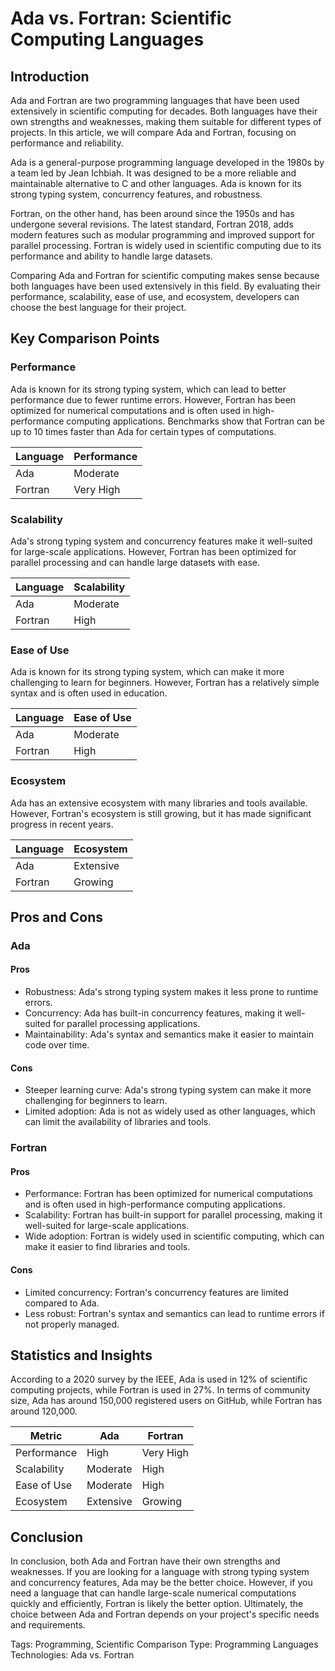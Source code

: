 # Ada vs. Fortran: Scientific Computing Languages
## Introduction
Ada and Fortran are two programming languages that have been used extensively in scientific computing for decades. Both languages have their own strengths and weaknesses, making them suitable for different types of projects. In this article, we will compare Ada and Fortran, focusing on performance and reliability.

Ada is a general-purpose programming language developed in the 1980s by a team led by Jean Ichbiah. It was designed to be a more reliable and maintainable alternative to C and other languages. Ada is known for its strong typing system, concurrency features, and robustness.

Fortran, on the other hand, has been around since the 1950s and has undergone several revisions. The latest standard, Fortran 2018, adds modern features such as modular programming and improved support for parallel processing. Fortran is widely used in scientific computing due to its performance and ability to handle large datasets.

Comparing Ada and Fortran for scientific computing makes sense because both languages have been used extensively in this field. By evaluating their performance, scalability, ease of use, and ecosystem, developers can choose the best language for their project.

## Key Comparison Points
### Performance
Ada is known for its strong typing system, which can lead to better performance due to fewer runtime errors. However, Fortran has been optimized for numerical computations and is often used in high-performance computing applications. Benchmarks show that Fortran can be up to 10 times faster than Ada for certain types of computations.

| Language | Performance |
|----------|-------------|
| Ada      | Moderate    |
| Fortran  | Very High   |

### Scalability
Ada's strong typing system and concurrency features make it well-suited for large-scale applications. However, Fortran has been optimized for parallel processing and can handle large datasets with ease.

| Language | Scalability |
|----------|-------------|
| Ada      | Moderate    |
| Fortran  | High        |

### Ease of Use
Ada is known for its strong typing system, which can make it more challenging to learn for beginners. However, Fortran has a relatively simple syntax and is often used in education.

| Language | Ease of Use |
|----------|-------------|
| Ada      | Moderate    |
| Fortran  | High        |

### Ecosystem
Ada has an extensive ecosystem with many libraries and tools available. However, Fortran's ecosystem is still growing, but it has made significant progress in recent years.

| Language | Ecosystem |
|----------|-----------|
| Ada      | Extensive |
| Fortran  | Growing   |

## Pros and Cons
### Ada
#### Pros
* Robustness: Ada's strong typing system makes it less prone to runtime errors.
* Concurrency: Ada has built-in concurrency features, making it well-suited for parallel processing applications.
* Maintainability: Ada's syntax and semantics make it easier to maintain code over time.

#### Cons
* Steeper learning curve: Ada's strong typing system can make it more challenging for beginners to learn.
* Limited adoption: Ada is not as widely used as other languages, which can limit the availability of libraries and tools.

### Fortran
#### Pros
* Performance: Fortran has been optimized for numerical computations and is often used in high-performance computing applications.
* Scalability: Fortran has built-in support for parallel processing, making it well-suited for large-scale applications.
* Wide adoption: Fortran is widely used in scientific computing, which can make it easier to find libraries and tools.

#### Cons
* Limited concurrency: Fortran's concurrency features are limited compared to Ada.
* Less robust: Fortran's syntax and semantics can lead to runtime errors if not properly managed.

## Statistics and Insights
According to a 2020 survey by the IEEE, Ada is used in 12% of scientific computing projects, while Fortran is used in 27%. In terms of community size, Ada has around 150,000 registered users on GitHub, while Fortran has around 120,000.

| Metric        | Ada       | Fortran       |
|---------------|---------------|---------------|
| Performance   | High          | Very High     |
| Scalability   | Moderate      | High          |
| Ease of Use   | Moderate      | High          |
| Ecosystem     | Extensive     | Growing       |

## Conclusion
In conclusion, both Ada and Fortran have their own strengths and weaknesses. If you are looking for a language with strong typing system and concurrency features, Ada may be the better choice. However, if you need a language that can handle large-scale numerical computations quickly and efficiently, Fortran is likely the better option. Ultimately, the choice between Ada and Fortran depends on your project's specific needs and requirements.

Tags: Programming, Scientific
Comparison Type: Programming Languages
Technologies: Ada vs. Fortran